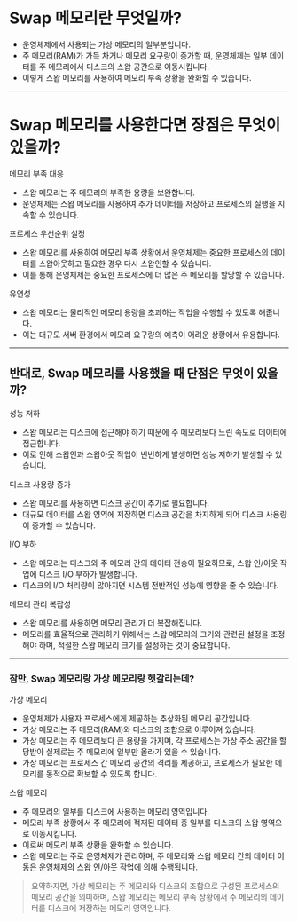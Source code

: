 
# Swap 메모리란 무엇일까?
- 운영체제에서 사용되는 가상 메모리의 일부분입니다. 
- 주 메모리(RAM)가 가득 차거나 메모리 요구량이 증가할 때, 운영체제는 일부 데이터를 주 메모리에서 디스크의 스왑 공간으로 이동시킵니다.
- 이렇게 스왑 메모리를 사용하여 메모리 부족 상황을 완화할 수 있습니다.

---

# Swap 메모리를 사용한다면 장점은 무엇이 있을까?
메모리 부족 대응
- 스왑 메모리는 주 메모리의 부족한 용량을 보완합니다.
- 운영체제는 스왑 메모리를 사용하여 추가 데이터를 저장하고 프로세스의 실행을 지속할 수 있습니다.


프로세스 우선순위 설정
- 스왑 메모리를 사용하여 메모리 부족 상황에서 운영체제는 중요한 프로세스의 데이터를 스왑아웃하고 필요한 경우 다시 스왑인할 수 있습니다. 
- 이를 통해 운영체제는 중요한 프로세스에 더 많은 주 메모리를 할당할 수 있습니다.


유연성
- 스왑 메모리는 물리적인 메모리 용량을 초과하는 작업을 수행할 수 있도록 해줍니다. 
- 이는 대규모 서버 환경에서 메모리 요구량의 예측이 어려운 상황에서 유용합니다.

---

## 반대로, Swap 메모리를 사용했을 때 단점은 무엇이 있을까?

성능 저하
- 스왑 메모리는 디스크에 접근해야 하기 때문에 주 메모리보다 느린 속도로 데이터에 접근합니다. 
- 이로 인해 스왑인과 스왑아웃 작업이 빈번하게 발생하면 성능 저하가 발생할 수 있습니다.

디스크 사용량 증가
- 스왑 메모리를 사용하면 디스크 공간이 추가로 필요합니다.
- 대규모 데이터를 스왑 영역에 저장하면 디스크 공간을 차지하게 되어 디스크 사용량이 증가할 수 있습니다.


I/O 부하
- 스왑 메모리는 디스크와 주 메모리 간의 데이터 전송이 필요하므로, 스왑 인/아웃 작업에 디스크 I/O 부하가 발생합니다. 
- 디스크의 I/O 처리량이 많아지면 시스템 전반적인 성능에 영향을 줄 수 있습니다.


메모리 관리 복잡성
- 스왑 메모리를 사용하면 메모리 관리가 더 복잡해집니다. 
- 메모리를 효율적으로 관리하기 위해서는 스왑 메모리의 크기와 관련된 설정을 조정해야 하며, 적절한 스왑 메모리 크기를 설정하는 것이 중요합니다.

---

### 잠만, Swap 메모리랑 가상 메모리랑 헷갈리는데?
가상 메모리
- 운영체제가 사용자 프로세스에게 제공하는 추상화된 메모리 공간입니다. 
- 가상 메모리는 주 메모리(RAM)와 디스크의 조합으로 이루어져 있습니다. 
- 가상 메모리는 주 메모리보다 큰 용량을 가지며, 각 프로세스는 가상 주소 공간을 할당받아 실제로는 주 메모리에 일부만 올라가 있을 수 있습니다. 
- 가상 메모리는 프로세스 간 메모리 공간의 격리를 제공하고, 프로세스가 필요한 메모리를 동적으로 확보할 수 있도록 합니다.


스왑 메모리
- 주 메모리의 일부를 디스크에 사용하는 메모리 영역입니다.
- 메모리 부족 상황에서 주 메모리에 적재된 데이터 중 일부를 디스크의 스왑 영역으로 이동시킵니다. 
- 이로써 메모리 부족 상황을 완화할 수 있습니다. 
- 스왑 메모리는 주로 운영체제가 관리하며, 주 메모리와 스왑 메모리 간의 데이터 이동은 운영체제의 스왑 인/아웃 작업에 의해 수행됩니다.

> 요약하자면, 가상 메모리는 주 메모리와 디스크의 조합으로 구성된 프로세스의 메모리 공간을 의미하며, 스왑 메모리는 메모리 부족 상황에서 주 메모리의 데이터를 디스크에 저장하는 메모리 영역입니다.


